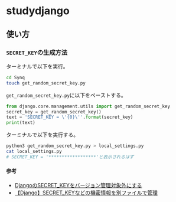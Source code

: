 # studydjango

## 使い方
### `SECRET_KEY`の生成方法

ターミナルで以下を実行。
```bash
cd Synq
touch get_random_secret_key.py 
```

`get_random_secret_key.py`に以下をペーストする。

```python
from django.core.management.utils import get_random_secret_key
secret_key = get_random_secret_key()
text = 'SECRET_KEY = \'{0}\''.format(secret_key)
print(text)
```

ターミナルで以下を実行する。

```bash
python3 get_random_secret_key.py > local_settings.py
cat local_settings.py
# SECRET_KEY = '******************'と表示されるはず
```

#### 参考
- [DjangoのSECRET_KEYをバージョン管理対象外にする](https://qiita.com/haessal/items/abaef7ee4fdbd3b218f5)
- [【Django】SECRET_KEYなどの機密情報を別ファイルで管理](https://chigusa-web.com/blog/django-secret/)



